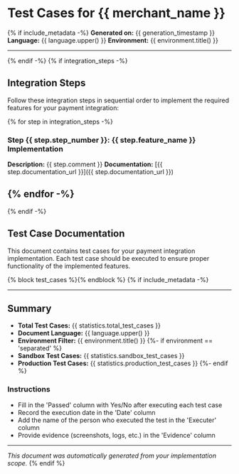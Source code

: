 # Test Cases for {{ merchant_name }}

{% if include_metadata -%}
**Generated on:** {{ generation_timestamp }}
**Language:** {{ language.upper() }}
**Environment:** {{ environment.title() }}

---

{% endif -%}
{% if integration_steps -%}
## Integration Steps

Follow these integration steps in sequential order to implement the required features for your payment integration:

{% for step in integration_steps -%}
### Step {{ step.step_number }}: {{ step.feature_name }} Implementation

**Description:** {{ step.comment }}
**Documentation:** [{{ step.documentation_url }}]({{ step.documentation_url }})

{% endfor -%}
---

{% endif -%}
## Test Case Documentation

This document contains test cases for your payment integration implementation.
Each test case should be executed to ensure proper functionality of the implemented features.

{% block test_cases %}{% endblock %}
{% if include_metadata -%}

---

## Summary

- **Total Test Cases:** {{ statistics.total_test_cases }}
- **Document Language:** {{ language.upper() }}
- **Environment Filter:** {{ environment.title() }}
{%- if environment == 'separated' %}
- **Sandbox Test Cases:** {{ statistics.sandbox_test_cases }}
- **Production Test Cases:** {{ statistics.production_test_cases }}
{%- endif %}

### Instructions
- Fill in the 'Passed' column with Yes/No after executing each test case
- Record the execution date in the 'Date' column
- Add the name of the person who executed the test in the 'Executer' column
- Provide evidence (screenshots, logs, etc.) in the 'Evidence' column

---

*This document was automatically generated from your implementation scope.*
{% endif %}
